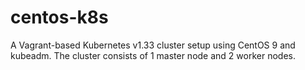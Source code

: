 # centos-k8s
A Vagrant-based Kubernetes v1.33 cluster setup using CentOS 9 and kubeadm. The cluster consists of 1 master node and 2 worker nodes.
